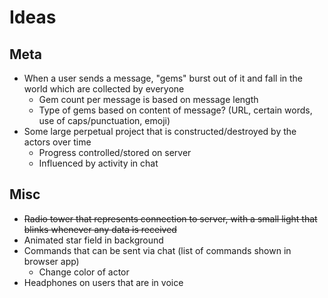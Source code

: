 # Ideas

## Meta
* When a user sends a message, "gems" burst out of it and fall in the world which are collected by everyone
  * Gem count per message is based on message length
  * Type of gems based on content of message? (URL, certain words, use of caps/punctuation, emoji)
* Some large perpetual project that is constructed/destroyed by the actors over time
  * Progress controlled/stored on server
  * Influenced by activity in chat

## Misc
*  ~~Radio tower that represents connection to server, with a small light that blinks whenever any data is received~~
* Animated star field in background
* Commands that can be sent via chat (list of commands shown in browser app)
  * Change color of actor
* Headphones on users that are in voice